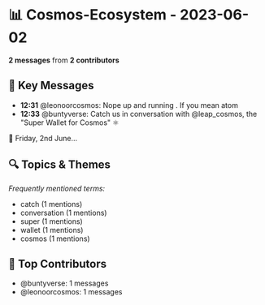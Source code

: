 # 📊 Cosmos-Ecosystem - 2023-06-02
**2 messages** from **2 contributors**

## 💬 Key Messages
- **12:31** @leonoorcosmos: Nope up and running . If you mean atom
- **12:33** @buntyverse: Catch us in conversation with 
@leap_cosmos, the "Super Wallet for Cosmos" ⚛️

📆 Friday, 2nd June...

## 🔍 Topics & Themes
*Frequently mentioned terms:*
- catch (1 mentions)
- conversation (1 mentions)
- super (1 mentions)
- wallet (1 mentions)
- cosmos (1 mentions)

## 👥 Top Contributors
- @buntyverse: 1 messages
- @leonoorcosmos: 1 messages